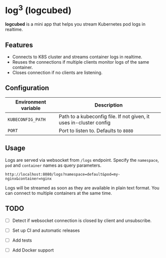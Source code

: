 # log<sup>3</sup> (logcubed)

**logcubed** is a mini app that helps you stream Kubernetes pod logs in realtime.

## Features

- Connects to K8S cluster and streams container logs in realtime.
- Reuses the connections if multiple clients monitor logs of the same container.
- Closes connection if no clients are listening.

## Configuration

| Environment variable | Description                                                        |
|----------------------|--------------------------------------------------------------------|
| `KUBECONFIG_PATH`    | Path to a kubeconfig file. If not given, it uses in-cluster config |
| `PORT`               | Port to listen to. Defaults to `8080`                              |

## Usage

Logs are served via websocket from `/logs` endpoint. 
Specify the `namespace`, `pod` and `container` names as query parameters.
```text
http://localhost:8080/logs?namespace=default&pod=my-nginx&container=nginx
```
Logs will be streamed as soon as they are available in plain text format.
You can connect to multiple containers at the same time.

## TODO
- [ ] Detect if websocket connection is closed by client and unsubscribe.
- [ ] Set up CI and automatic releases
- [ ] Add tests
- [ ] Add Docker support

